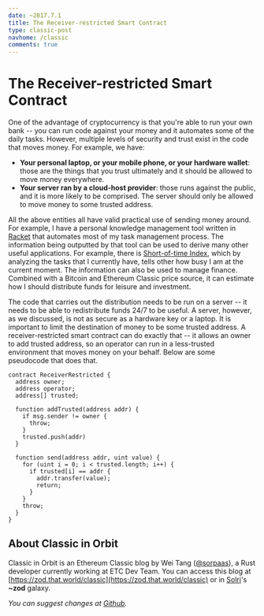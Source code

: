 ```yaml
---
date: ~2017.7.1
title: The Receiver-restricted Smart Contract
type: classic-post
navhome: /classic
comments: true
---
```


# The Receiver-restricted Smart Contract

One of the advantage of cryptocurrency is that you're able to run your own bank -- you can run code against your money and it automates some of the daily tasks. However, multiple levels of security and trust exist in the code that moves money. For example, we have:

* **Your personal laptop, or your mobile phone, or your hardware wallet**: those are the things that you trust ultimately and it should be allowed to move money everywhere.
* **Your server ran by a cloud-host provider**: those runs against the public, and it is more likely to be comprised. The server should only be allowed to move money to some trusted address.

All the above entities all have valid practical use of sending money around. For example, I have a personal knowledge management tool written in [Racket](http://racket-lang.org/) that automates most of my task management process. The information being outputted by that tool can be used to derive many other useful applications. For example, there is [Short-of-time Index](https://that.world/~wei/busy/), which by analyzing the tasks that I currently have, tells other how busy I am at the current moment. The information can also be used to manage finance. Combined with a Bitcoin and Ethereum Classic price source, it can estimate how I should distribute funds for leisure and investment.

The code that carries out the distribution needs to be run on a server -- it needs to be able to redistribute funds 24/7 to be useful. A server, however, as we discussed, is not as secure as a hardware key or a laptop. It is important to limit the destination of money to be some trusted address. A receiver-restricted smart contract can do exactly that -- it allows an owner to add trusted address, so an operator can run in a less-trusted environment that moves money on your behalf. Below are some pseudocode that does that.

```
contract ReceiverRestricted {
  address owner;
  address operator;
  address[] trusted;
  
  function addTrusted(address addr) {
    if msg.sender != owner {
      throw;
    }
    trusted.push(addr)
  }
  
  function send(address addr, uint value) {
    for (uint i = 0; i < trusted.length; i++) {
      if trusted[i] == addr {
        addr.transfer(value);
        return;
      }
    }
    throw;
  }
}
```

## About Classic in Orbit

Classic in Orbit is an Ethereum Classic blog by Wei Tang
([@sorpaas](https://twitter.com/@sorpaas)), a Rust developer currently
working at ETC Dev Team. You can access this blog
at
[https://zod.that.world/classic](https://zod.that.world/classic)
or in [Solri](https://zod.that.world/giveaway)'s **~zod** galaxy.

*You can suggest changes at
[Github](https://github.com/sorpaas/zod-web/blob/master/web/classic/1-receiver-restricted-contract.md).*
